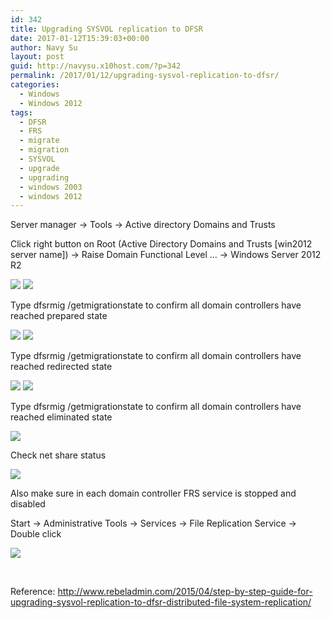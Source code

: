 ```yaml
---
id: 342
title: Upgrading SYSVOL replication to DFSR
date: 2017-01-12T15:39:03+00:00
author: Navy Su
layout: post
guid: http://navysu.x10host.com/?p=342
permalink: /2017/01/12/upgrading-sysvol-replication-to-dfsr/
categories:
  - Windows
  - Windows 2012
tags:
  - DFSR
  - FRS
  - migrate
  - migration
  - SYSVOL
  - upgrade
  - upgrading
  - windows 2003
  - windows 2012
---
```

<span style="font-weight: 400;">Server manager → Tools → Active directory Domains and Trusts</span>

<span style="font-weight: 400;">Click right button on Root (Active Directory Domains and Trusts [win2012 server name]) → Raise Domain Functional Level … → Windows Server 2012 R2</span>

<img class="alignnone size-full" src="https://i2.wp.com/www.rebeladmin.com/wp-content/uploads/2015/04/dfrs1.png?resize=739%2C197" data-recalc-dims="1" />

<img class="alignnone size-full" src="https://i1.wp.com/www.rebeladmin.com/wp-content/uploads/2015/04/dfrs2.png?resize=685%2C267" data-recalc-dims="1" />

<span style="font-weight: 400;">Type dfsrmig /getmigrationstate to confirm all domain controllers have reached prepared state</span>

<img class="alignnone size-full" src="https://i1.wp.com/www.rebeladmin.com/wp-content/uploads/2015/04/dfrs3.png?resize=624%2C96" data-recalc-dims="1" />

<img src="https://i0.wp.com/www.rebeladmin.com/wp-content/uploads/2015/04/dfrs4.png?w=840" data-recalc-dims="1" />

<span style="font-weight: 400;">Type dfsrmig /getmigrationstate to confirm all domain controllers have reached redirected state</span>

<img src="https://i1.wp.com/www.rebeladmin.com/wp-content/uploads/2015/04/dfrs5.png?w=840" data-recalc-dims="1" />

<img class="alignnone size-full" src="https://i1.wp.com/www.rebeladmin.com/wp-content/uploads/2015/04/dfrs6.png?resize=690%2C239" data-recalc-dims="1" />

<span style="font-weight: 400;">Type dfsrmig /getmigrationstate to confirm all domain controllers have reached eliminated state</span>

<img src="https://i2.wp.com/www.rebeladmin.com/wp-content/uploads/2015/04/dfrs7.png?w=840" data-recalc-dims="1" />

<span style="font-weight: 400;">Check net share status</span>

<img src="https://i0.wp.com/www.rebeladmin.com/wp-content/uploads/2015/04/dfrs8.png?w=840" data-recalc-dims="1" />

<span style="font-weight: 400;">Also make sure in each domain controller FRS service is stopped and disabled</span>

<span style="font-weight: 400;">Start → Administrative Tools → Services → File Replication Service → Double click</span>

<img src="https://i1.wp.com/www.rebeladmin.com/wp-content/uploads/2015/04/dfrs9.png?w=840" data-recalc-dims="1" />

&nbsp;

Reference: <http://www.rebeladmin.com/2015/04/step-by-step-guide-for-upgrading-sysvol-replication-to-dfsr-distributed-file-system-replication/>